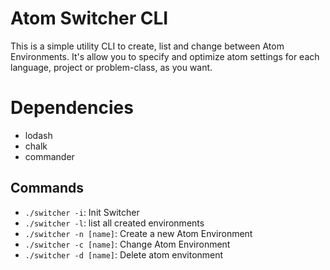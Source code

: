 # Atom Switcher CLI

This is a simple utility CLI to create, list and change between Atom Environments. It's allow you to specify and optimize atom settings for each language, project or problem-class, as you want.

# Dependencies

- lodash
- chalk
- commander

## Commands

- `./switcher -i`: Init Switcher
- `./switcher -l`: list all created environments
- `./switcher -n [name]`: Create a new Atom Environment
- `./switcher -c [name]`: Change Atom Environment
- `./switcher -d [name]`: Delete atom envitonment


